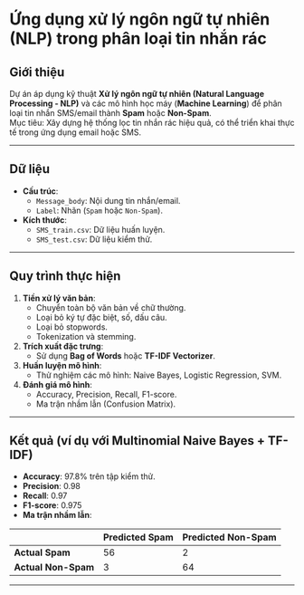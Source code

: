#  Ứng dụng xử lý ngôn ngữ tự nhiên (NLP) trong phân loại tin nhắn rác

## Giới thiệu
Dự án áp dụng kỹ thuật **Xử lý ngôn ngữ tự nhiên (Natural Language Processing - NLP)** và các mô hình học máy (**Machine Learning**) để phân loại tin nhắn SMS/email thành **Spam** hoặc **Non-Spam**.  
Mục tiêu: Xây dựng hệ thống lọc tin nhắn rác hiệu quả, có thể triển khai thực tế trong ứng dụng email hoặc SMS.

---

##  Dữ liệu
- **Cấu trúc**:
  - `Message_body`: Nội dung tin nhắn/email.
  - `Label`: Nhãn (`Spam` hoặc `Non-Spam`).
- **Kích thước**:
  - `SMS_train.csv`: Dữ liệu huấn luyện.
  - `SMS_test.csv`: Dữ liệu kiểm thử.

---

##  Quy trình thực hiện
1. **Tiền xử lý văn bản**:
   - Chuyển toàn bộ văn bản về chữ thường.
   - Loại bỏ ký tự đặc biệt, số, dấu câu.
   - Loại bỏ stopwords.
   - Tokenization và stemming.
2. **Trích xuất đặc trưng**:
   - Sử dụng **Bag of Words** hoặc **TF-IDF Vectorizer**.
3. **Huấn luyện mô hình**:
   - Thử nghiệm các mô hình: Naive Bayes, Logistic Regression, SVM.
4. **Đánh giá mô hình**:
   - Accuracy, Precision, Recall, F1-score.
   - Ma trận nhầm lẫn (Confusion Matrix).

---

## Kết quả (ví dụ với Multinomial Naive Bayes + TF-IDF)
- **Accuracy**: 97.8% trên tập kiểm thử.
- **Precision**: 0.98
- **Recall**: 0.97
- **F1-score**: 0.975
- **Ma trận nhầm lẫn**:

|                | Predicted Spam | Predicted Non-Spam |
|----------------|----------------|--------------------|
| **Actual Spam**     | 56             | 2                  |
| **Actual Non-Spam** | 3              | 64                 |

---

